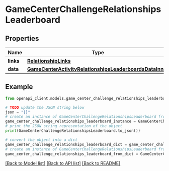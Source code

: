 # GameCenterChallengeRelationshipsLeaderboard


## Properties

Name | Type | Description | Notes
------------ | ------------- | ------------- | -------------
**links** | [**RelationshipLinks**](RelationshipLinks.md) |  | [optional] 
**data** | [**GameCenterActivityRelationshipsLeaderboardsDataInner**](GameCenterActivityRelationshipsLeaderboardsDataInner.md) |  | [optional] 

## Example

```python
from openapi_client.models.game_center_challenge_relationships_leaderboard import GameCenterChallengeRelationshipsLeaderboard

# TODO update the JSON string below
json = "{}"
# create an instance of GameCenterChallengeRelationshipsLeaderboard from a JSON string
game_center_challenge_relationships_leaderboard_instance = GameCenterChallengeRelationshipsLeaderboard.from_json(json)
# print the JSON string representation of the object
print(GameCenterChallengeRelationshipsLeaderboard.to_json())

# convert the object into a dict
game_center_challenge_relationships_leaderboard_dict = game_center_challenge_relationships_leaderboard_instance.to_dict()
# create an instance of GameCenterChallengeRelationshipsLeaderboard from a dict
game_center_challenge_relationships_leaderboard_from_dict = GameCenterChallengeRelationshipsLeaderboard.from_dict(game_center_challenge_relationships_leaderboard_dict)
```
[[Back to Model list]](../README.md#documentation-for-models) [[Back to API list]](../README.md#documentation-for-api-endpoints) [[Back to README]](../README.md)


